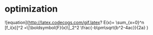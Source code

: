 # optimization  
![equation](http://latex.codecogs.com/gif.latex? E(x)= \\sum_{x=0}^n [f_i(x)]^2 =\\|\\boldsymbol{F}(x)\\|_2^2 \\frac{-b\\pm\\sqrt{b^2-4ac}}{2a}  )  


